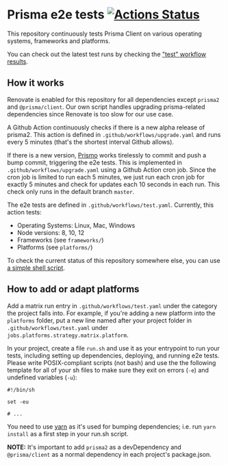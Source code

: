 # Prisma e2e tests [![Actions Status](https://github.com/prisma/prisma2-e2e-tests/workflows/test/badge.svg)](https://github.com/prisma/prisma2-e2e-tests/actions?query=workflow%3Atest)

This repository continuously tests Prisma Client on various operating systems, frameworks and platforms.

You can check out the latest test runs by checking the ["test" workflow results](https://github.com/prisma/prisma2-e2e-tests/actions?query=workflow%3Atest).

## How it works

Renovate is enabled for this repository for all dependencies except `prisma2` and `@prisma/client`. Our own script handles upgrading prisma-related dependencies since Renovate is too slow for our use case.

A Github Action continuously checks if there is a new alpha release of prisma2. This action is defined in `.github/workflows/upgrade.yaml` and runs every 5 minutes (that's the shortest interval Github allows).

If there is a new version, [Prismo](https://github.com/prisma-bot) works tirelessly to commit and push a bump commit, triggering the e2e tests. This is implemented in `.github/workflows/upgrade.yaml` using a Github Action cron job. Since the cron job is limited to run each 5 minutes, we just run each cron job for exactly 5 minutes and check for updates each 10 seconds in each run. This check only runs in the default branch `master`.

The e2e tests are defined in `.github/workflows/test.yaml`. Currently, this action tests:

- Operating Systems: Linux, Mac, Windows
- Node versions: 8, 10, 12
- Frameworks (see `frameworks/`)
- Platforms (see `platforms/`)

To check the current status of this repository somewhere else, you can use [a simple shell script](https://gist.github.com/steebchen/80fb6e3a60aec0f095090618f90473ec).

## How to add or adapt platforms

Add a matrix run entry in `.github/workflows/test.yaml` under the category the project falls into. For example, if you're adding a new platform into the `platforms` folder, put a new line named after your project folder in `.github/workflows/test.yaml` under `jobs.platforms.strategy.matrix.platform`.

In your project, create a file `run.sh` and use it as your entrypoint to run your tests, including setting up dependencies, deploying, and running e2e tests. Please write POSIX-compliant scripts (not bash) and use the the following template for all of your sh files to make sure they exit on errors (`-e`) and undefined variables (`-u`):

```shell script
#!/bin/sh

set -eu

# ...
```

You need to use [yarn](https://yarnpkg.com) as it's used for bumping dependencies; i.e. run `yarn install` as a first step in your run.sh script.

**NOTE:**
It's important to add `prisma2` as a devDependency and `@prisma/client` as a normal dependency in each project's package.json.
